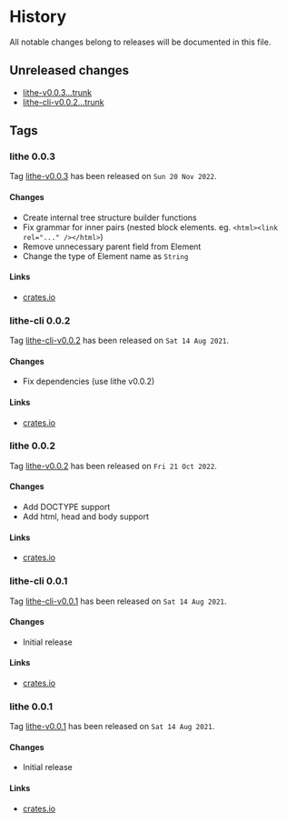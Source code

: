 # History

All notable changes belong to releases will be documented in this file.


## Unreleased changes

* [lithe-v0.0.3...trunk](
https://gitlab.com/grauwoelfchen/lithe/-/compare/lithe-v0.0.3...trunk)
* [lithe-cli-v0.0.2...trunk](
https://gitlab.com/grauwoelfchen/lithe/-/compare/lithe-cli-v0.0.2...trunk)


## Tags

### lithe 0.0.3

Tag [lithe-v0.0.3](
https://gitlab.com/grauwoelfchen/lithe/-/tags/lithe-v0.0.3) has been
released on `Sun 20 Nov 2022`.

#### Changes

* Create internal tree structure builder functions
* Fix grammar for inner pairs (nested block elements. eg. `<html><link rel="..." /></html>`)
* Remove unnecessary parent field from Element
* Change the type of Element name as `String`

#### Links

* [crates.io](https://crates.io/crates/lithe/0.0.3)

### lithe-cli 0.0.2

Tag [lithe-cli-v0.0.2](
https://gitlab.com/grauwoelfchen/lithe/-/tags/lithe-cli-v0.0.2) has been
released on `Sat 14 Aug 2021`.

#### Changes

* Fix dependencies (use lithe v0.0.2)

#### Links

* [crates.io](https://crates.io/crates/lithe-cli/0.0.2)

### lithe 0.0.2

Tag [lithe-v0.0.2](
https://gitlab.com/grauwoelfchen/lithe/-/tags/lithe-v0.0.2) has been
released on `Fri 21 Oct 2022`.

#### Changes

* Add DOCTYPE support
* Add html, head and body support

#### Links

* [crates.io](https://crates.io/crates/lithe/0.0.2)

### lithe-cli 0.0.1

Tag [lithe-cli-v0.0.1](
https://gitlab.com/grauwoelfchen/lithe/-/tags/lithe-cli-v0.0.1) has been
released on `Sat 14 Aug 2021`.

#### Changes

* Initial release

#### Links

* [crates.io](https://crates.io/crates/lithe-cli/0.0.1)

### lithe 0.0.1

Tag [lithe-v0.0.1](
https://gitlab.com/grauwoelfchen/lithe/-/tags/lithe-v0.0.1) has been
released on `Sat 14 Aug 2021`.

#### Changes

* Initial release

#### Links

* [crates.io](https://crates.io/crates/lithe/0.0.1)
